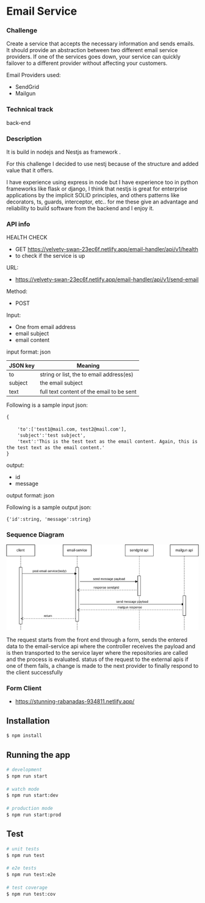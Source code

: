 # Email Service

### Challenge 

Create a service that accepts the necessary information and sends emails. It should provide an abstraction between two different email service providers. If one of the services goes down, your service can quickly failover to a different provider without affecting your customers.

Email Providers used:
- SendGrid
- Mailgun

### Technical track
back-end

### Description
It is build in nodejs and Nestjs as framework .

For this challenge I decided to use nestj because of the structure and added value that it offers.

I have experience using express in node but I have experience too in python 
frameworks like flask or django, I think that nestjs is great for enterprise applications
by the implicit SOLID principles, and others patterns like decorators, ts, guards, interceptor, etc..
for me these give an advantage and reliability to build software from the backend and I enjoy it.

### API info

HEALTH CHECK
- GET https://velvety-swan-23ec6f.netlify.app/email-handler/api/v1/health
- to check if the service is up

URL:
- https://velvety-swan-23ec6f.netlify.app/email-handler/api/v1/send-email

Method:<br> 
  -  POST

Input:
- One from email address
- email subject
- email content

input format: json

JSON key | Meaning
-------- | -------
to       | string or list, the to email address(es)
subject  | the email subject
text     | full text content of the email to be sent


Following is a sample input json:
```
{

    'to':['test1@mail.com, test2@mail.com'],
    'subject':'test subject',
    'text':'This is the test text as the email content. Again, this is the test text as the email content.'
}
```

output:
- id
- message

output format: json

Following is a sample output json:
```
{'id':string, 'message':string}
```

### Sequence Diagram

![Sequence Diagram](public/sequence-diagram.png)

The request starts from the front end through a form, sends the entered data to the 
email-service api where the controller receives the payload and is then transported to the 
service layer where the repositories are called and the process is evaluated. 
status of the request to the external apis
if one of them fails, a change is made to the next provider
to finally respond to the client successfully


### Form Client
- https://stunning-rabanadas-934811.netlify.app/



## Installation

```bash
$ npm install
```

## Running the app

```bash
# development
$ npm run start

# watch mode
$ npm run start:dev

# production mode
$ npm run start:prod
```

## Test

```bash
# unit tests
$ npm run test

# e2e tests
$ npm run test:e2e

# test coverage
$ npm run test:cov
```









